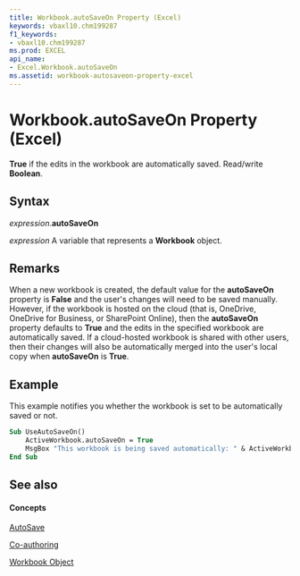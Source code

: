 ```yaml
---
title: Workbook.autoSaveOn Property (Excel)
keywords: vbaxl10.chm199287
f1_keywords:
- vbaxl10.chm199287
ms.prod: EXCEL
api_name:
- Excel.Workbook.autoSaveOn
ms.assetid: workbook-autosaveon-property-excel
---
```



# Workbook.autoSaveOn Property (Excel)

**True** if the edits in the workbook are automatically saved. Read/write **Boolean**.

## Syntax

_expression_.**autoSaveOn**

_expression_ A variable that represents a **Workbook** object.

## Remarks

When a new workbook is created, the default value for the **autoSaveOn** property is **False** and the user's changes will need to be saved manually. However, if the workbook is hosted on the cloud (that is, OneDrive, OneDrive for Business, or SharePoint Online), then the **autoSaveOn** property defaults to **True** and the edits in the specified workbook are automatically saved. If a cloud-hosted workbook is shared with other users, then their changes will also be automatically merged into the user's local copy when **autoSaveOn** is **True**.

## Example

This example notifies you whether the workbook is set to be automatically saved or not.

```vb
Sub UseAutoSaveOn()
    ActiveWorkbook.autoSaveOn = True
    MsgBox "This workbook is being saved automatically: " & ActiveWorkbook.autoSaveOn
End Sub
```

## See also

#### Concepts

[AutoSave](../../Office-Shared-VBA/articles/about-autosave.md)

[Co-authoring](about-coauthoring-in-excel.md)

[Workbook Object](workbook-object-excel.md)
